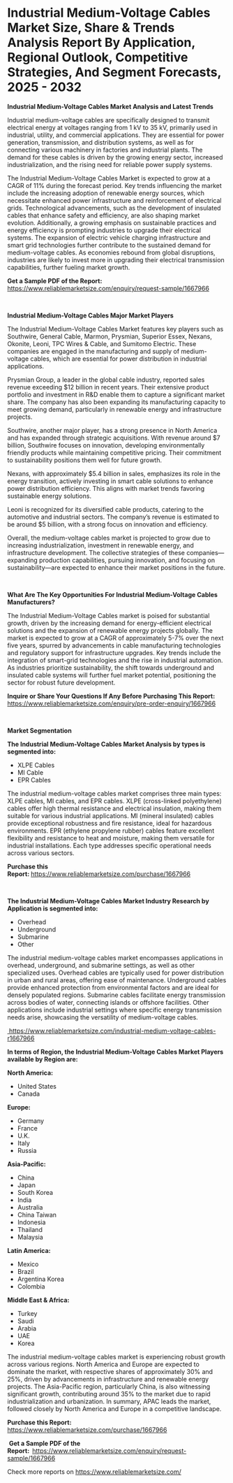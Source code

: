 <p><h1>Industrial Medium-Voltage Cables Market Size, Share & Trends Analysis Report By Application, Regional Outlook, Competitive Strategies, And Segment Forecasts, 2025 - 2032</h1></p><p><strong>Industrial Medium-Voltage Cables Market Analysis and Latest Trends</strong></p>
<p><p>Industrial medium-voltage cables are specifically designed to transmit electrical energy at voltages ranging from 1 kV to 35 kV, primarily used in industrial, utility, and commercial applications. They are essential for power generation, transmission, and distribution systems, as well as for connecting various machinery in factories and industrial plants. The demand for these cables is driven by the growing energy sector, increased industrialization, and the rising need for reliable power supply systems.</p><p>The Industrial Medium-Voltage Cables Market is expected to grow at a CAGR of 11% during the forecast period. Key trends influencing the market include the increasing adoption of renewable energy sources, which necessitate enhanced power infrastructure and reinforcement of electrical grids. Technological advancements, such as the development of insulated cables that enhance safety and efficiency, are also shaping market evolution. Additionally, a growing emphasis on sustainable practices and energy efficiency is prompting industries to upgrade their electrical systems. The expansion of electric vehicle charging infrastructure and smart grid technologies further contribute to the sustained demand for medium-voltage cables. As economies rebound from global disruptions, industries are likely to invest more in upgrading their electrical transmission capabilities, further fueling market growth.</p></p>
<p><strong>Get a Sample PDF of the Report:&nbsp;</strong> <a href="https://www.reliablemarketsize.com/enquiry/request-sample/1667966?utm_campaign=2255&utm_medium=2&utm_source=Github&utm_content=ia&utm_term=14022025&utm_id=industrial-medium-voltage-cables">https://www.reliablemarketsize.com/enquiry/request-sample/1667966</a></p>
<p>&nbsp;</p>
<p><strong>Industrial Medium-Voltage Cables Major Market Players</strong></p>
<p><p>The Industrial Medium-Voltage Cables Market features key players such as Southwire, General Cable, Marmon, Prysmian, Superior Essex, Nexans, Okonite, Leoni, TPC Wires & Cable, and Sumitomo Electric. These companies are engaged in the manufacturing and supply of medium-voltage cables, which are essential for power distribution in industrial applications.</p><p>Prysmian Group, a leader in the global cable industry, reported sales revenue exceeding $12 billion in recent years. Their extensive product portfolio and investment in R&D enable them to capture a significant market share. The company has also been expanding its manufacturing capacity to meet growing demand, particularly in renewable energy and infrastructure projects.</p><p>Southwire, another major player, has a strong presence in North America and has expanded through strategic acquisitions. With revenue around $7 billion, Southwire focuses on innovation, developing environmentally friendly products while maintaining competitive pricing. Their commitment to sustainability positions them well for future growth.</p><p>Nexans, with approximately $5.4 billion in sales, emphasizes its role in the energy transition, actively investing in smart cable solutions to enhance power distribution efficiency. This aligns with market trends favoring sustainable energy solutions.</p><p>Leoni is recognized for its diversified cable products, catering to the automotive and industrial sectors. The company’s revenue is estimated to be around $5 billion, with a strong focus on innovation and efficiency.</p><p>Overall, the medium-voltage cables market is projected to grow due to increasing industrialization, investment in renewable energy, and infrastructure development. The collective strategies of these companies—expanding production capabilities, pursuing innovation, and focusing on sustainability—are expected to enhance their market positions in the future.</p></p>
<p>&nbsp;</p>
<p><strong>What Are The Key Opportunities For Industrial Medium-Voltage Cables Manufacturers?</strong></p>
<p><p>The Industrial Medium-Voltage Cables market is poised for substantial growth, driven by the increasing demand for energy-efficient electrical solutions and the expansion of renewable energy projects globally. The market is expected to grow at a CAGR of approximately 5-7% over the next five years, spurred by advancements in cable manufacturing technologies and regulatory support for infrastructure upgrades. Key trends include the integration of smart-grid technologies and the rise in industrial automation. As industries prioritize sustainability, the shift towards underground and insulated cable systems will further fuel market potential, positioning the sector for robust future development.</p></p>
<p><strong>Inquire or Share Your Questions If Any Before Purchasing This Report:</strong> <a href="https://www.reliablemarketsize.com/enquiry/pre-order-enquiry/1667966?utm_campaign=2255&utm_medium=2&utm_source=Github&utm_content=ia&utm_term=14022025&utm_id=industrial-medium-voltage-cables">https://www.reliablemarketsize.com/enquiry/pre-order-enquiry/1667966</a></p>
<p>&nbsp;</p>
<p><strong>Market Segmentation</strong></p>
<p><strong>The Industrial Medium-Voltage Cables Market Analysis by types is segmented into:</strong></p>
<p><ul><li>XLPE Cables</li><li>MI Cable</li><li>EPR Cables</li></ul></p>
<p><p>The industrial medium-voltage cables market comprises three main types: XLPE cables, MI cables, and EPR cables. XLPE (cross-linked polyethylene) cables offer high thermal resistance and electrical insulation, making them suitable for various industrial applications. MI (mineral insulated) cables provide exceptional robustness and fire resistance, ideal for hazardous environments. EPR (ethylene propylene rubber) cables feature excellent flexibility and resistance to heat and moisture, making them versatile for industrial installations. Each type addresses specific operational needs across various sectors.</p></p>
<p><strong>Purchase this Report:&nbsp;</strong><a href="https://www.reliablemarketsize.com/purchase/1667966?utm_campaign=2255&utm_medium=2&utm_source=Github&utm_content=ia&utm_term=14022025&utm_id=industrial-medium-voltage-cables">https://www.reliablemarketsize.com/purchase/1667966</a></p>
<p>&nbsp;</p>
<p><strong>The Industrial Medium-Voltage Cables Market Industry Research by Application is segmented into:</strong></p>
<p><ul><li>Overhead</li><li>Underground</li><li>Submarine</li><li>Other</li></ul></p>
<p><p>The industrial medium-voltage cables market encompasses applications in overhead, underground, and submarine settings, as well as other specialized uses. Overhead cables are typically used for power distribution in urban and rural areas, offering ease of maintenance. Underground cables provide enhanced protection from environmental factors and are ideal for densely populated regions. Submarine cables facilitate energy transmission across bodies of water, connecting islands or offshore facilities. Other applications include industrial settings where specific energy transmission needs arise, showcasing the versatility of medium-voltage cables.</p></p>
<p><a href="https://www.reliablemarketsize.com/industrial-medium-voltage-cables-r1667966?utm_campaign=2255&utm_medium=2&utm_source=Github&utm_content=ia&utm_term=14022025&utm_id=industrial-medium-voltage-cables">&nbsp;https://www.reliablemarketsize.com/industrial-medium-voltage-cables-r1667966</a></p>
<p><strong>In terms of Region, the Industrial Medium-Voltage Cables Market Players available by Region are:</strong></p>
<p>
    <p> <strong> North America: </strong>
        <ul>
            <li>United States</li>
            <li>Canada</li>
        </ul>
        </p> 
    <p> <strong> Europe: </strong>
        <ul>
            <li>Germany</li>
            <li>France</li>
            <li>U.K.</li>
            <li>Italy</li>
            <li>Russia</li>
        </ul>
        </p> 
    <p> <strong> Asia-Pacific: </strong>
        <ul>
            <li>China</li>
            <li>Japan</li>
            <li>South Korea</li>
            <li>India</li>
            <li>Australia</li>
            <li>China Taiwan</li>
            <li>Indonesia</li>
            <li>Thailand</li>
            <li>Malaysia</li>
        </ul>
        </p> 
    <p> <strong> Latin America: </strong>
        <ul>
            <li>Mexico</li>
            <li>Brazil</li>
            <li>Argentina Korea</li>
            <li>Colombia</li>
        </ul>
        </p> 
    <p> <strong> Middle East & Africa: </strong>
        <ul>
            <li>Turkey</li>
            <li>Saudi</li>
            <li>Arabia</li>
            <li>UAE</li>
            <li>Korea</li>
        </ul>
    </p>
    </p>
<p><p>The industrial medium-voltage cables market is experiencing robust growth across various regions. North America and Europe are expected to dominate the market, with respective shares of approximately 30% and 25%, driven by advancements in infrastructure and renewable energy projects. The Asia-Pacific region, particularly China, is also witnessing significant growth, contributing around 35% to the market due to rapid industrialization and urbanization. In summary, APAC leads the market, followed closely by North America and Europe in a competitive landscape.</p></p>
<p><strong>Purchase this Report: </strong><a href="https://www.reliablemarketsize.com/purchase/1667966?utm_campaign=2255&utm_medium=2&utm_source=Github&utm_content=ia&utm_term=14022025&utm_id=industrial-medium-voltage-cables">https://www.reliablemarketsize.com/purchase/1667966</a></p>
<p>&nbsp;<strong>Get a Sample PDF of the Report:&nbsp;&nbsp;</strong><a href="https://www.reliablemarketsize.com/enquiry/request-sample/1667966?utm_campaign=2255&utm_medium=2&utm_source=Github&utm_content=ia&utm_term=14022025&utm_id=industrial-medium-voltage-cables">https://www.reliablemarketsize.com/enquiry/request-sample/1667966</a></p>
<p><strong></strong></p>
<p>Check more reports on <a href="https://www.reliablemarketsize.com/?utm_campaign=2255&utm_medium=2&utm_source=Github&utm_content=ia&utm_term=14022025&utm_id=industrial-medium-voltage-cables">https://www.reliablemarketsize.com/</a></p>